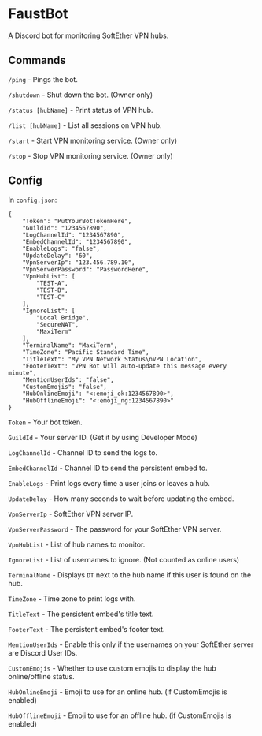# FaustBot

A Discord bot for monitoring SoftEther VPN hubs.

## Commands

`/ping` - Pings the bot.

`/shutdown` - Shut down the bot. (Owner only)

`/status [hubName]` - Print status of VPN hub.

`/list [hubName]` - List all sessions on VPN hub.

`/start` - Start VPN monitoring service. (Owner only)

`/stop` - Stop VPN monitoring service. (Owner only)

## Config

In `config.json`:

```
{
    "Token": "PutYourBotTokenHere",
    "GuildId": "1234567890",
    "LogChannelId": "1234567890",
    "EmbedChannelId": "1234567890",
    "EnableLogs": "false",
    "UpdateDelay": "60",
    "VpnServerIp": "123.456.789.10",
    "VpnServerPassword": "PasswordHere",
    "VpnHubList": [
        "TEST-A",
        "TEST-B",
        "TEST-C"
    ],
    "IgnoreList": [
        "Local Bridge",
        "SecureNAT",
        "MaxiTerm"
    ],
    "TerminalName": "MaxiTerm",
    "TimeZone": "Pacific Standard Time",
    "TitleText": "My VPN Network Status\nVPN Location",
    "FooterText": "VPN Bot will auto-update this message every minute",
    "MentionUserIds": "false",
    "CustomEmojis": "false",
    "HubOnlineEmoji": "<:emoji_ok:1234567890>",
    "HubOfflineEmoji": "<:emoji_ng:1234567890>"
}
```

`Token` - Your bot token.

`GuildId` - Your server ID. (Get it by using Developer Mode)

`LogChannelId` - Channel ID to send the logs to.

`EmbedChannelId` - Channel ID to send the persistent embed to.

`EnableLogs` - Print logs every time a user joins or leaves a hub.

`UpdateDelay` - How many seconds to wait before updating the embed.

`VpnServerIp` - SoftEther VPN server IP.

`VpnServerPassword` - The password for your SoftEther VPN server.

`VpnHubList` - List of hub names to monitor.

`IgnoreList` - List of usernames to ignore. (Not counted as online users)

`TerminalName` - Displays `DT` next to the hub name if this user is found on the hub.

`TimeZone` - Time zone to print logs with.

`TitleText` - The persistent embed's title text.

`FooterText` - The persistent embed's footer text.

`MentionUserIds` - Enable this only if the usernames on your SoftEther server are Discord User IDs.

`CustomEmojis` - Whether to use custom emojis to display the hub online/offline status.

`HubOnlineEmoji` - Emoji to use for an online hub. (if CustomEmojis is enabled)

`HubOfflineEmoji` - Emoji to use for an offline hub. (if CustomEmojis is enabled)